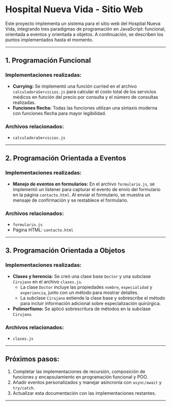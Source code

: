 # Hospital Nueva Vida - Sitio Web

Este proyecto implementa un sistema para el sitio web del Hospital Nueva Vida, integrando tres paradigmas de programación en JavaScript: funcional, orientada a eventos y orientada a objetos. A continuación, se describen los puntos implementados hasta el momento.

---

## 1. Programación Funcional
### Implementaciones realizadas:
- **Currying:** Se implementó una función curried en el archivo `calculadoraServicios.js` para calcular el costo total de los servicios médicos en función del precio por consulta y el número de consultas realizadas.
- **Funciones flecha:** Todas las funciones utilizan una sintaxis moderna con funciones flecha para mayor legibilidad.

### Archivos relacionados:
- `calculadoraServicios.js`

---

## 2. Programación Orientada a Eventos
### Implementaciones realizadas:
- **Manejo de eventos en formularios:** En el archivo `formulario.js`, se implementó un listener para capturar el evento de envío del formulario en la página `contacto.html`. Al enviar el formulario, se muestra un mensaje de confirmación y se restablece el formulario.

### Archivos relacionados:
- `formulario.js`
- Página HTML: `contacto.html`

---

## 3. Programación Orientada a Objetos
### Implementaciones realizadas:
- **Clases y herencia:** Se creó una clase base `Doctor` y una subclase `Cirujano` en el archivo `clases.js`. 
  - La clase `Doctor` incluye las propiedades `nombre`, `especialidad` y `experiencia`, junto con un método para mostrar detalles.
  - La subclase `Cirujano` extiende la clase base y sobrescribe el método para incluir información adicional sobre especialización quirúrgica.
- **Polimorfismo:** Se aplicó sobrescritura de métodos en la subclase `Cirujano`.

### Archivos relacionados:
- `clases.js`

---

## Próximos pasos:
1. Completar las implementaciones de recursión, composición de funciones y encapsulamiento en programación funcional y POO.
2. Añadir eventos personalizados y manejar asincronía con `async/await` y `try/catch`.
3. Actualizar esta documentación con las implementaciones restantes.

---



